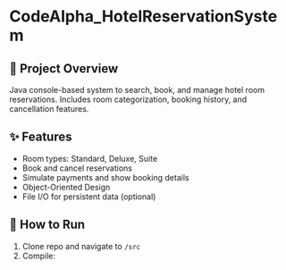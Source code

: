 # CodeAlpha_HotelReservationSystem

## 🏨 Project Overview
Java console-based system to search, book, and manage hotel room reservations. Includes room categorization, booking history, and cancellation features.

## ✨ Features
- Room types: Standard, Deluxe, Suite
- Book and cancel reservations
- Simulate payments and show booking details
- Object-Oriented Design
- File I/O for persistent data (optional)

## 🚀 How to Run
1. Clone repo and navigate to `/src`
2. Compile:
